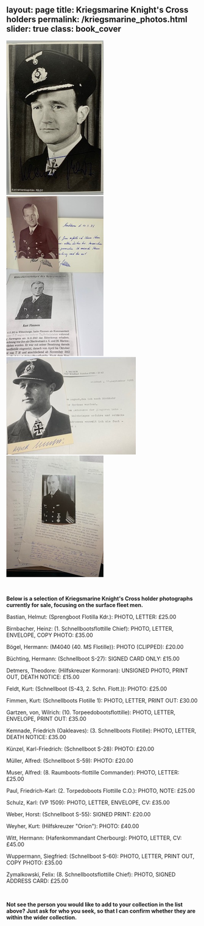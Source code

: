 layout: page
title: Kriegsmarine Knight's Cross holders
permalink: /kriegsmarine_photos.html
slider: true
class: book_cover
---

<p float="left">
<img src="./assets/Feldt 2.jpg"/>
<img src="./assets/Kurt Fimmen.jpg"/>
<img src="./assets/Alfred Muser.jpg"/>
<img src="./assets/Hermann Witt.jpg"/>
</p>  
<br />
<p><b>Below is a selection of Kriegsmarine Knight's Cross holder photographs currently for sale, focusing on the surface fleet men.</b><br />
<p>Bastian,	Helmut: (Sprengboot Flotilla Kdr.):	PHOTO, LETTER: £25.00</p>
<p>Birnbacher,	Heinz: (1. Schnellbootsflottille Chief):	PHOTO, LETTER, ENVELOPE, COPY PHOTO: £35.00</p>
<p>Bögel,	Hermann: (M4040 (40. MS Flotille)):	PHOTO (CLIPPED): £20.00</p>
<p>Büchting,	Hermann: (Schnellboot S-27):	SIGNED CARD ONLY: £15.00</p>
<p>Detmers,	Theodore: (Hilfskreuzer Kormoran):	UNSIGNED PHOTO, PRINT OUT, DEATH NOTICE: £15.00</p>
<p>Feldt,	Kurt: (Schnellboot (S-43, 2. Schn. Flott.)):	PHOTO: £25.00</p>
<p>Fimmen,	Kurt: (Schnellboots Flotille 1):	PHOTO, LETTER, PRINT OUT: £30.00</p>
<p>Gartzen, von,	Wilrich: (10. Torpeedobootsflottille):	PHOTO, LETTER, ENVELOPE, PRINT OUT: £35.00</p>
<p>Kemnade,	Friedrich (Oakleaves): (3. Schnellboots Flotille):	PHOTO, LETTER, DEATH NOTICE: £35.00</p>
<p>Künzel,	Karl-Friedrich: (Schnellboot S-28):	PHOTO: £20.00</p>
<p>Müller,	Alfred: (Schnellboot S-59):	PHOTO: £20.00</p>
<p>Muser,	Alfred: (8. Raumboots-flottille Commander): PHOTO, LETTER: £25.00</p>
<p>Paul,	Friedrich-Karl: (2. Torpedoboots Flottille C.O.): PHOTO, NOTE: £25.00</p>
<p>Schulz,	Karl: (VP 1509):	PHOTO, LETTER, ENVELOPE, CV: £35.00</p>
<p>Weber,	Horst: (Schnellboot S-55):	SIGNED PRINT: £20.00</p>
<p>Weyher,	Kurt: (Hilfskreuzer "Orion"):	PHOTO: £40.00</p>
<p>Witt,	Hermann: (Hafenkommandant Cherbourg):	PHOTO, LETTER, CV: £45.00</p>
<p>Wuppermann,	Siegfried: (Schnellboot S-60):	PHOTO, LETTER, PRINT OUT, COPY PHOTO: £35.00</p>
<p>Zymalkowski,	Felix: (8. Schnellbootsflottille Chief):	PHOTO, SIGNED ADDRESS CARD: £25.00</p>
<br />
<p><b><centre>Not see the person you would like to add to your collection in the list above? Just ask for who you seek, so that I can confirm whether they are within the wider collection.

